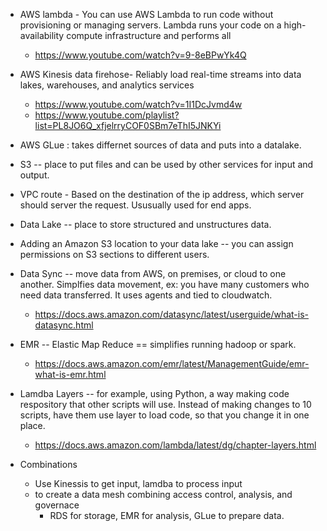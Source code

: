 * AWS lambda - You can use AWS Lambda to run code without provisioning or managing servers. Lambda runs your code on a high-availability compute infrastructure and performs all
   * https://www.youtube.com/watch?v=9-8eBPwYk4Q

* AWS Kinesis data firehose- Reliably load real-time streams into data lakes, warehouses, and analytics services
    * https://www.youtube.com/watch?v=1I1DcJvmd4w
    * https://www.youtube.com/playlist?list=PL8JO6Q_xfjelrryCOF0SBm7eThI5JNKYi

* AWS GLue : takes differnet sources of data and puts into a datalake. 

* S3 -- place to put files and can be used by other services for input and output.

* VPC route - Based on the destination of the ip address, which server should server the request. Ususually used
for end apps.

* Data Lake -- place to store structured and unstructures data. 
    

* Adding an Amazon S3 location to your data lake -- you can assign permissions on S3 sections to different users.

* Data Sync -- move data from AWS, on premises, or cloud to one another. Simplfies data movement,  ex: you have many
customers who need data transferred. It uses agents and tied to cloudwatch.
    * https://docs.aws.amazon.com/datasync/latest/userguide/what-is-datasync.html

* EMR -- Elastic Map Reduce == simplifies running hadoop or spark. 
   * https://docs.aws.amazon.com/emr/latest/ManagementGuide/emr-what-is-emr.html

* Lamdba Layers -- for example, using Python, a way making code respository that other scripts will use. Instead of
making changes to 10 scripts, have them use  layer to load code, so that you change it in one place.
   * https://docs.aws.amazon.com/lambda/latest/dg/chapter-layers.html

* Combinations
   * Use Kinessis to get input, lamdba to process input
   * to create a data mesh combining access control, analysis, and governace
       * RDS for storage, EMR for analysis, GLue to prepare data. 
